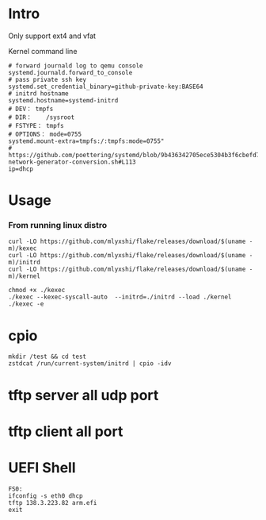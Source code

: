 # Intro
Only support ext4 and vfat

Kernel command line
```
# forward journald log to qemu console
systemd.journald.forward_to_console 
# pass private ssh key
systemd.set_credential_binary=github-private-key:BASE64
# initrd hostname
systemd.hostname=systemd-initrd
# DEV： tmpfs  
# DIR：    /sysroot
# FSTYPE： tmpfs
# OPTIONS： mode=0755
systemd.mount-extra=tmpfs:/:tmpfs:mode=0755"
# https://github.com/poettering/systemd/blob/9b436342705ece5304b3f6cbefd739f6da0ae742/test/test-network-generator-conversion.sh#L113
ip=dhcp
```

# Usage
### From running linux distro
```
curl -LO https://github.com/mlyxshi/flake/releases/download/$(uname -m)/kexec
curl -LO https://github.com/mlyxshi/flake/releases/download/$(uname -m)/initrd
curl -LO https://github.com/mlyxshi/flake/releases/download/$(uname -m)/kernel

chmod +x ./kexec
./kexec --kexec-syscall-auto  --initrd=./initrd --load ./kernel
./kexec -e
```

# cpio
```
mkdir /test && cd test
zstdcat /run/current-system/initrd | cpio -idv 
```

# tftp server all udp port 
# tftp client all port 
# UEFI Shell
```
FS0:
ifconfig -s eth0 dhcp
tftp 138.3.223.82 arm.efi
exit
```